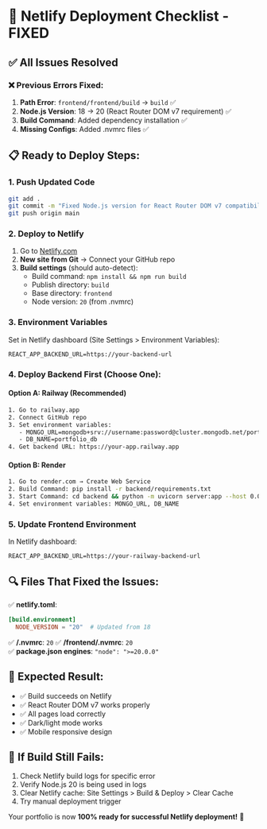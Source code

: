 # 🚀 Netlify Deployment Checklist - FIXED

## ✅ All Issues Resolved

### ❌ Previous Errors Fixed:
1. **Path Error**: `frontend/frontend/build` → `build` ✅
2. **Node.js Version**: 18 → 20 (React Router DOM v7 requirement) ✅  
3. **Build Command**: Added dependency installation ✅
4. **Missing Configs**: Added .nvmrc files ✅

## 📋 Ready to Deploy Steps:

### 1. Push Updated Code
```bash
git add .
git commit -m "Fixed Node.js version for React Router DOM v7 compatibility"
git push origin main
```

### 2. Deploy to Netlify
1. Go to [Netlify.com](https://netlify.com)
2. **New site from Git** → Connect your GitHub repo
3. **Build settings** (should auto-detect):
   - Build command: `npm install && npm run build`
   - Publish directory: `build`
   - Base directory: `frontend`
   - Node version: `20` (from .nvmrc)

### 3. Environment Variables
Set in Netlify dashboard (Site Settings > Environment Variables):
```
REACT_APP_BACKEND_URL=https://your-backend-url
```

### 4. Deploy Backend First (Choose One):

#### Option A: Railway (Recommended)
```bash
1. Go to railway.app
2. Connect GitHub repo
3. Set environment variables:
   - MONGO_URL=mongodb+srv://username:password@cluster.mongodb.net/portfolio_db
   - DB_NAME=portfolio_db
4. Get backend URL: https://your-app.railway.app
```

#### Option B: Render
```bash
1. Go to render.com → Create Web Service
2. Build Command: pip install -r backend/requirements.txt
3. Start Command: cd backend && python -m uvicorn server:app --host 0.0.0.0 --port $PORT
4. Set environment variables: MONGO_URL, DB_NAME
```

### 5. Update Frontend Environment
In Netlify dashboard:
```
REACT_APP_BACKEND_URL=https://your-railway-backend-url
```

## 🔍 Files That Fixed the Issues:

✅ **netlify.toml**: 
```toml
[build.environment]
  NODE_VERSION = "20"  # Updated from 18
```

✅ **/.nvmrc**: `20`
✅ **/frontend/.nvmrc**: `20`  
✅ **package.json engines**: `"node": ">=20.0.0"`

## 🎯 Expected Result:
- ✅ Build succeeds on Netlify
- ✅ React Router DOM v7 works properly
- ✅ All pages load correctly
- ✅ Dark/light mode works
- ✅ Mobile responsive design

## 🚨 If Build Still Fails:
1. Check Netlify build logs for specific error
2. Verify Node.js 20 is being used in logs
3. Clear Netlify cache: Site Settings > Build & Deploy > Clear Cache
4. Try manual deployment trigger

Your portfolio is now **100% ready for successful Netlify deployment!** 🎉
